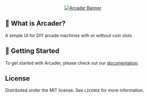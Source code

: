 <br />
<p align="center">
  <a href="https://github.com/HazDu/Arcader">
        <img alt="Arcader Banner" src="https://arcader.hazdu.de/assets/banner.png">
  </a>
</p>

## 🤔 What is Arcader?

A simple UI for DIY arcade machines with or without coin slots

## 🚀 Getting Started

To get started with Arcader, please check out our [documentation](https://arcader.hazdu.de/).

## License

Distributed under the MIT license. See `LICENSE` for more information.
